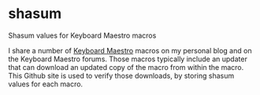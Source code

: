 # shasum
Shasum values for Keyboard Maestro macros

I share a number of [Keyboard Maestro](https://keyboardmaestro.com) macros on my personal blog and on the Keyboard Maestro forums. Those macros typically include an updater that can download an updated copy of the macro from within the macro. This Github site is used to verify those downloads, by storing shasum values for each macro.
